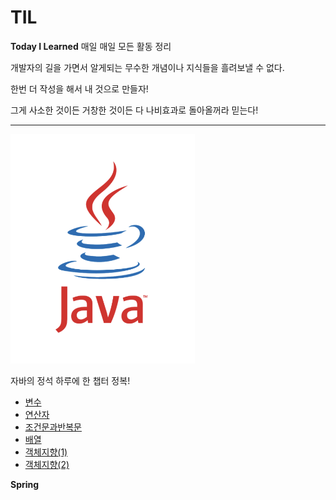 # TIL
**Today I Learned** 매일 매일 모든 활동 정리

개발자의 길을 가면서 알게되는 무수한 개념이나 지식들을 흘려보낼 수 없다.


한번 더 작성을 해서 내 것으로 만들자!


그게 사소한 것이든 거창한 것이든 다 나비효과로 돌아올꺼라 믿는다!


***

![자바이미지](https://github.com/gosdn2297/TIL/blob/main/java.png)



자바의 정석 하루에 한 챕터 정복!


* [변수](https://github.com/gosdn2297/TIL/blob/main/JAVA/Variable_Java.md)
* [연산자](https://github.com/gosdn2297/TIL/blob/main/JAVA/operator_Java.md)
* [조건문과반복문](https://github.com/gosdn2297/TIL/blob/main/JAVA/if_java.md)
* [배열](https://github.com/gosdn2297/TIL/blob/main/JAVA/array_Java.md)
* [객체지향(1)](https://github.com/gosdn2297/TIL/blob/main/JAVA/oop_Java.md)
* [객체지향(2)](https://github.com/gosdn2297/TIL/blob/main/JAVA/oop2_Java.md) 







**Spring** 
